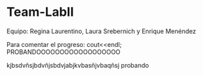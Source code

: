 # Team-LabII
Equipo: Regina Laurentino, Laura Srebernich y Enrique Menéndez

Para comentar el progreso:
cout<<endl;
PROBANDOOOOOOOOOOOOOOOOOO

kjbsdvñsjbdvñjsbdvjabjkvbasñjvbaqñsj
probando
